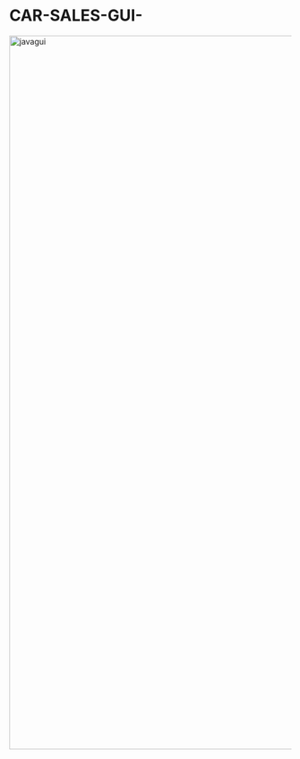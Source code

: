 # CAR-SALES-GUI-

<img width="1276" alt="javagui" src="https://user-images.githubusercontent.com/29130101/45573524-dec70900-b83a-11e8-8a9e-60c1938cc55e.PNG">

